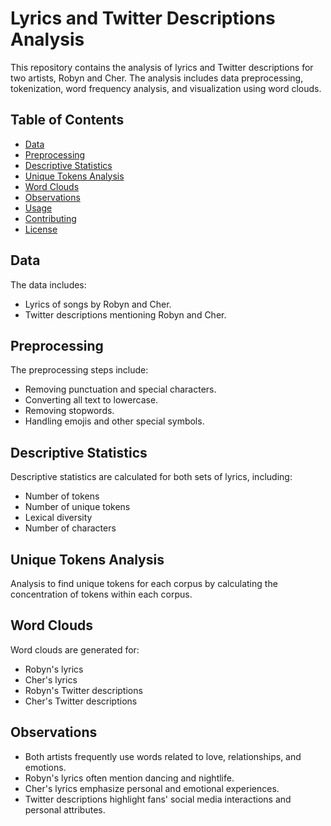 # Lyrics and Twitter Descriptions Analysis

This repository contains the analysis of lyrics and Twitter descriptions for two artists, Robyn and Cher. The analysis includes data preprocessing, tokenization, word frequency analysis, and visualization using word clouds.

## Table of Contents

- [Data](#data)
- [Preprocessing](#preprocessing)
- [Descriptive Statistics](#descriptive-statistics)
- [Unique Tokens Analysis](#unique-tokens-analysis)
- [Word Clouds](#word-clouds)
- [Observations](#observations)
- [Usage](#usage)
- [Contributing](#contributing)
- [License](#license)

## Data

The data includes:
- Lyrics of songs by Robyn and Cher.
- Twitter descriptions mentioning Robyn and Cher.

## Preprocessing

The preprocessing steps include:
- Removing punctuation and special characters.
- Converting all text to lowercase.
- Removing stopwords.
- Handling emojis and other special symbols.

## Descriptive Statistics

Descriptive statistics are calculated for both sets of lyrics, including:
- Number of tokens
- Number of unique tokens
- Lexical diversity
- Number of characters

## Unique Tokens Analysis

Analysis to find unique tokens for each corpus by calculating the concentration of tokens within each corpus.

## Word Clouds

Word clouds are generated for:
- Robyn's lyrics
- Cher's lyrics
- Robyn's Twitter descriptions
- Cher's Twitter descriptions

## Observations

- Both artists frequently use words related to love, relationships, and emotions.
- Robyn's lyrics often mention dancing and nightlife.
- Cher's lyrics emphasize personal and emotional experiences.
- Twitter descriptions highlight fans' social media interactions and personal attributes.
